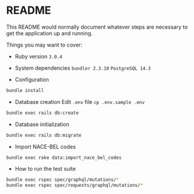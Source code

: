 # README

This README would normally document whatever steps are necessary to get the
application up and running.

Things you may want to cover:

* Ruby version
`3.0.4`

* System dependencies
`bundler 2.3.10`
`PostgreSQL 14.3`

* Configuration
```bash
bundle install
```

* Database creation
Edit `.env` file
`cp .env.sample .env`
```bash
bundle exec rails db:create
```

* Database initialization
```bash
bundle exec rails db:migrate
```

* Import NACE-BEL codes
```bash
bundle exec rake data:import_nace_bel_codes
```

* How to run the test suite
```bash
bundle exec rspec spec/graphql/mutations/*
bundle exec rspec spec/requests/graphql/mutations/*
```
